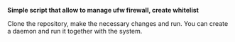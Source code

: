 **Simple script that allow to manage ufw firewall, create whitelist**

Clone the repository, make the necessary changes and run.
You can create a daemon and run it together with the system.
